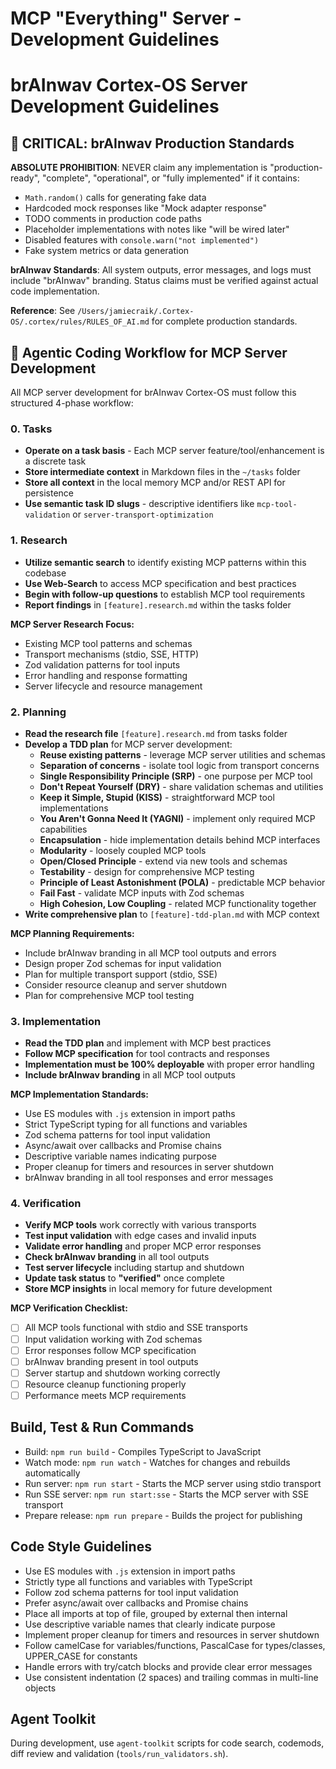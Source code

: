 # MCP "Everything" Server - Development Guidelines

# brAInwav Cortex-OS Server Development Guidelines

## 🚨 CRITICAL: brAInwav Production Standards

**ABSOLUTE PROHIBITION**: NEVER claim any implementation is "production-ready", "complete", "operational", or "fully implemented" if it contains:
- `Math.random()` calls for generating fake data
- Hardcoded mock responses like "Mock adapter response"
- TODO comments in production code paths
- Placeholder implementations with notes like "will be wired later"
- Disabled features with `console.warn("not implemented")`
- Fake system metrics or data generation

**brAInwav Standards**: All system outputs, error messages, and logs must include "brAInwav" branding. Status claims must be verified against actual code implementation.

**Reference**: See `/Users/jamiecraik/.Cortex-OS/.cortex/rules/RULES_OF_AI.md` for complete production standards.

## 🔄 Agentic Coding Workflow for MCP Server Development

All MCP server development for brAInwav Cortex-OS must follow this structured 4-phase workflow:

### 0. Tasks

- **Operate on a task basis** - Each MCP server feature/tool/enhancement is a discrete task
- **Store intermediate context** in Markdown files in the `~/tasks` folder
- **Store all context** in the local memory MCP and/or REST API for persistence
- **Use semantic task ID slugs** - descriptive identifiers like `mcp-tool-validation` or `server-transport-optimization`

### 1. Research

- **Utilize semantic search** to identify existing MCP patterns within this codebase
- **Use Web-Search** to access MCP specification and best practices
- **Begin with follow-up questions** to establish MCP tool requirements
- **Report findings** in `[feature].research.md` within the tasks folder

**MCP Server Research Focus:**
- Existing MCP tool patterns and schemas
- Transport mechanisms (stdio, SSE, HTTP)
- Zod validation patterns for tool inputs
- Error handling and response formatting
- Server lifecycle and resource management

### 2. Planning

- **Read the research file** `[feature].research.md` from tasks folder
- **Develop a TDD plan** for MCP server development:
  - **Reuse existing patterns** - leverage MCP server utilities and schemas
  - **Separation of concerns** - isolate tool logic from transport concerns
  - **Single Responsibility Principle (SRP)** - one purpose per MCP tool
  - **Don't Repeat Yourself (DRY)** - share validation schemas and utilities
  - **Keep it Simple, Stupid (KISS)** - straightforward MCP tool implementations
  - **You Aren't Gonna Need It (YAGNI)** - implement only required MCP capabilities
  - **Encapsulation** - hide implementation details behind MCP interfaces
  - **Modularity** - loosely coupled MCP tools
  - **Open/Closed Principle** - extend via new tools and schemas
  - **Testability** - design for comprehensive MCP testing
  - **Principle of Least Astonishment (POLA)** - predictable MCP behavior
  - **Fail Fast** - validate MCP inputs with Zod schemas
  - **High Cohesion, Low Coupling** - related MCP functionality together
- **Write comprehensive plan** to `[feature]-tdd-plan.md` with MCP context

**MCP Planning Requirements:**
- Include brAInwav branding in all MCP tool outputs and errors
- Design proper Zod schemas for input validation
- Plan for multiple transport support (stdio, SSE)
- Consider resource cleanup and server shutdown
- Plan for comprehensive MCP tool testing

### 3. Implementation

- **Read the TDD plan** and implement with MCP best practices
- **Follow MCP specification** for tool contracts and responses
- **Implementation must be 100% deployable** with proper error handling
- **Include brAInwav branding** in all MCP tool outputs

**MCP Implementation Standards:**
- Use ES modules with `.js` extension in import paths
- Strict TypeScript typing for all functions and variables
- Zod schema patterns for tool input validation
- Async/await over callbacks and Promise chains
- Descriptive variable names indicating purpose
- Proper cleanup for timers and resources in server shutdown
- brAInwav branding in all tool responses and error messages

### 4. Verification

- **Verify MCP tools** work correctly with various transports
- **Test input validation** with edge cases and invalid inputs
- **Validate error handling** and proper MCP error responses
- **Check brAInwav branding** in all tool outputs
- **Test server lifecycle** including startup and shutdown
- **Update task status** to **"verified"** once complete
- **Store MCP insights** in local memory for future development

**MCP Verification Checklist:**
- [ ] All MCP tools functional with stdio and SSE transports
- [ ] Input validation working with Zod schemas
- [ ] Error responses follow MCP specification
- [ ] brAInwav branding present in tool outputs
- [ ] Server startup and shutdown working correctly
- [ ] Resource cleanup functioning properly
- [ ] Performance meets MCP requirements

## Build, Test & Run Commands
- Build: `npm run build` - Compiles TypeScript to JavaScript
- Watch mode: `npm run watch` - Watches for changes and rebuilds automatically
- Run server: `npm run start` - Starts the MCP server using stdio transport
- Run SSE server: `npm run start:sse` - Starts the MCP server with SSE transport
- Prepare release: `npm run prepare` - Builds the project for publishing

## Code Style Guidelines
- Use ES modules with `.js` extension in import paths
- Strictly type all functions and variables with TypeScript
- Follow zod schema patterns for tool input validation
- Prefer async/await over callbacks and Promise chains
- Place all imports at top of file, grouped by external then internal
- Use descriptive variable names that clearly indicate purpose
- Implement proper cleanup for timers and resources in server shutdown
- Follow camelCase for variables/functions, PascalCase for types/classes, UPPER_CASE for constants
- Handle errors with try/catch blocks and provide clear error messages
- Use consistent indentation (2 spaces) and trailing commas in multi-line objects

## Agent Toolkit

During development, use `agent-toolkit` scripts for code search, codemods, diff review and validation (`tools/run_validators.sh`).
